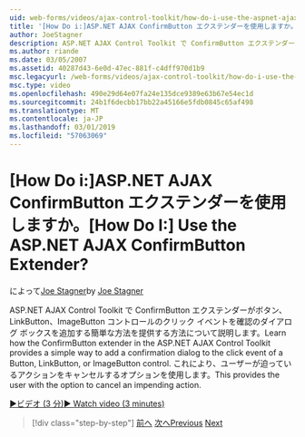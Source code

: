 ```yaml
---
uid: web-forms/videos/ajax-control-toolkit/how-do-i-use-the-aspnet-ajax-confirmbutton-extender
title: '[How Do i:]ASP.NET AJAX ConfirmButton エクステンダーを使用しますか。 | Microsoft Docs'
author: JoeStagner
description: ASP.NET AJAX Control Toolkit で ConfirmButton エクステンダーが L.、ボタンのクリック イベントを確認のダイアログ ボックスを追加する簡単な方法を提供する方法について説明します.
ms.author: riande
ms.date: 03/05/2007
ms.assetid: 40287d43-6e0d-47ec-881f-c4dff970d1b9
msc.legacyurl: /web-forms/videos/ajax-control-toolkit/how-do-i-use-the-aspnet-ajax-confirmbutton-extender
msc.type: video
ms.openlocfilehash: 490e29d64e07fa24e135dce9389e63b67e54ec1d
ms.sourcegitcommit: 24b1f6decbb17bb22a45166e5fdb0845c65af498
ms.translationtype: MT
ms.contentlocale: ja-JP
ms.lasthandoff: 03/01/2019
ms.locfileid: "57063069"
---
```

<a name="how-do-i-use-the-aspnet-ajax-confirmbutton-extender"></a><span data-ttu-id="a13e6-104">[How Do i:]ASP.NET AJAX ConfirmButton エクステンダーを使用しますか。</span><span class="sxs-lookup"><span data-stu-id="a13e6-104">[How Do I:] Use the ASP.NET AJAX ConfirmButton Extender?</span></span>
====================
<span data-ttu-id="a13e6-105">によって[Joe Stagner](https://github.com/JoeStagner)</span><span class="sxs-lookup"><span data-stu-id="a13e6-105">by [Joe Stagner](https://github.com/JoeStagner)</span></span>

<span data-ttu-id="a13e6-106">ASP.NET AJAX Control Toolkit で ConfirmButton エクステンダーがボタン、LinkButton、ImageButton コントロールのクリック イベントを確認のダイアログ ボックスを追加する簡単な方法を提供する方法について説明します。</span><span class="sxs-lookup"><span data-stu-id="a13e6-106">Learn how the ConfirmButton extender in the ASP.NET AJAX Control Toolkit provides a simple way to add a confirmation dialog to the click event of a Button, LinkButton, or ImageButton control.</span></span> <span data-ttu-id="a13e6-107">これにより、ユーザーが迫っているアクションをキャンセルするオプションを使用します。</span><span class="sxs-lookup"><span data-stu-id="a13e6-107">This provides the user with the option to cancel an impending action.</span></span>

[<span data-ttu-id="a13e6-108">&#9654;ビデオ (3 分)</span><span class="sxs-lookup"><span data-stu-id="a13e6-108">&#9654; Watch video (3 minutes)</span></span>](https://channel9.msdn.com/Blogs/ASP-NET-Site-Videos/how-do-i-use-the-aspnet-ajax-confirmbutton-extender)

> [!div class="step-by-step"]
> <span data-ttu-id="a13e6-109">[前へ](how-do-i-get-started-with-the-aspnet-ajax-animation-extender-control.md)
> [次へ](how-do-i-use-the-aspnet-ajax-slider-control.md)</span><span class="sxs-lookup"><span data-stu-id="a13e6-109">[Previous](how-do-i-get-started-with-the-aspnet-ajax-animation-extender-control.md)
[Next](how-do-i-use-the-aspnet-ajax-slider-control.md)</span></span>
